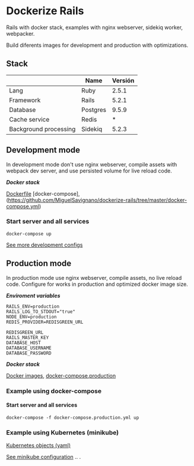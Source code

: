 # Dockerize Rails

Rails with docker stack, examples with nginx webserver, sidekiq worker, webpacker.

Build diferents images for development and production with optimizations.

## Stack

|                       | Name     | Versión |
| --------------------- | -------- | ------- |
| Lang                  | Ruby     | 2.5.1   |
| Framework             | Rails    | 5.2.1   |
| Database              | Postgres | 9.5.9   |
| Cache service         | Redis    | \*      |
| Background processing | Sidekiq  | 5.2.3   |

## Development mode

In development mode don't use nginx webserver, compile assets with webpack dev server, and use persisted volume for live reload code.

**_Docker stack_**

[Dockerfile](https://github.com/MiguelSavignano/dockerize-rails/tree/master/docker/development/Dockerfile)
[docker-compose],(https://github.com/MiguelSavignano/dockerize-rails/tree/master/docker-compose.yml)

### Start server and all services

```
docker-compose up
```

[See more development configs](https://github.com/MiguelSavignano/dockerize-rails/tree/master/docs/docker-development.md)

## Production mode

In production mode use nginx webserver, compile assets, no live reload code.
Configure for works in production and optimized docker image size.

**_Enviroment variables_**

```
RAILS_ENV=production
RAILS_LOG_TO_STDOUT="true"
NODE_ENV=production
REDIS_PROVIDER=REDISGREEN_URL

REDISGREEN_URL
RAILS_MASTER_KEY
DATABASE_HOST
DATABASE_USERNAME
DATABASE_PASSWORD
```

**_Docker stack_**

[Docker images](https://github.com/MiguelSavignano/dockerize-rails/tree/master/docker/production),
[docker-compose.production](https://github.com/MiguelSavignano/dockerize-rails/tree/master/docker-compose.production.yml)

### Example using docker-compose

#### Start server and all services

```
docker-compose -f docker-compose.production.yml up
```

### Example using Kubernetes (minikube)

[Kubernetes objects (yaml)](https://github.com/MiguelSavignano/dockerize-rails/tree/master/docker/kubernetes)

[See minikube configuration](https://github.com/MiguelSavignano/dockerize-rails/tree/master/docs/minikube.md)
..
.
